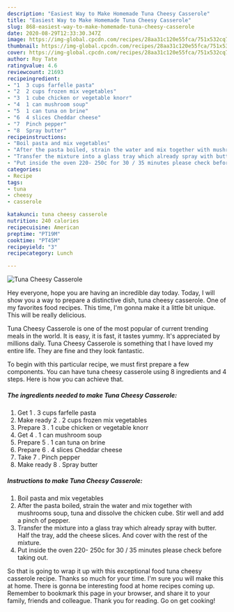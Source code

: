 ```yaml
---
description: "Easiest Way to Make Homemade Tuna Cheesy Casserole"
title: "Easiest Way to Make Homemade Tuna Cheesy Casserole"
slug: 868-easiest-way-to-make-homemade-tuna-cheesy-casserole
date: 2020-08-29T12:33:30.347Z
image: https://img-global.cpcdn.com/recipes/28aa31c120e55fca/751x532cq70/tuna-cheesy-casserole-recipe-main-photo.jpg
thumbnail: https://img-global.cpcdn.com/recipes/28aa31c120e55fca/751x532cq70/tuna-cheesy-casserole-recipe-main-photo.jpg
cover: https://img-global.cpcdn.com/recipes/28aa31c120e55fca/751x532cq70/tuna-cheesy-casserole-recipe-main-photo.jpg
author: Roy Tate
ratingvalue: 4.6
reviewcount: 21693
recipeingredient:
- "1  3 cups farfelle pasta"
- "2  2 cups frozen mix vegetables"
- "3  1 cube chicken or vegetable knorr"
- "4  1 can mushroom soup"
- "5  1 can tuna on brine"
- "6  4 slices Cheddar cheese"
- "7  Pinch pepper"
- "8  Spray butter"
recipeinstructions:
- "Boil pasta and mix vegetables"
- "After the pasta boiled, strain the water and mix together with mushrooms soup, tuna and dissolve the chicken cube. Stir well and add a pinch of pepper."
- "Transfer the mixture into a glass tray which already spray with butter. Half the tray, add the cheese slices. And cover with the rest of the mixture."
- "Put inside the oven 220- 250c for 30 / 35 minutes please check before taking out."
categories:
- Recipe
tags:
- tuna
- cheesy
- casserole

katakunci: tuna cheesy casserole 
nutrition: 240 calories
recipecuisine: American
preptime: "PT19M"
cooktime: "PT45M"
recipeyield: "3"
recipecategory: Lunch

---
```



![Tuna Cheesy Casserole](https://img-global.cpcdn.com/recipes/28aa31c120e55fca/751x532cq70/tuna-cheesy-casserole-recipe-main-photo.jpg)

Hey everyone, hope you are having an incredible day today. Today, I will show you a way to prepare a distinctive dish, tuna cheesy casserole. One of my favorites food recipes. This time, I'm gonna make it a little bit unique. This will be really delicious.

Tuna Cheesy Casserole is one of the most popular of current trending meals in the world. It is easy, it is fast, it tastes yummy. It's appreciated by millions daily. Tuna Cheesy Casserole is something that I have loved my entire life. They are fine and they look fantastic.




To begin with this particular recipe, we must first prepare a few components. You can have tuna cheesy casserole using 8 ingredients and 4 steps. Here is how you can achieve that.

<!--inarticleads1-->

##### The ingredients needed to make Tuna Cheesy Casserole:

1. Get 1 . 3 cups farfelle pasta
1. Make ready 2 . 2 cups frozen mix vegetables
1. Prepare 3 . 1 cube chicken or vegetable knorr
1. Get 4 . 1 can mushroom soup
1. Prepare 5 . 1 can tuna on brine
1. Prepare 6 . 4 slices Cheddar cheese
1. Take 7 . Pinch pepper
1. Make ready 8 . Spray butter




<!--inarticleads2-->

##### Instructions to make Tuna Cheesy Casserole:

1. Boil pasta and mix vegetables
1. After the pasta boiled, strain the water and mix together with mushrooms soup, tuna and dissolve the chicken cube. Stir well and add a pinch of pepper.
1. Transfer the mixture into a glass tray which already spray with butter. Half the tray, add the cheese slices. And cover with the rest of the mixture.
1. Put inside the oven 220- 250c for 30 / 35 minutes please check before taking out.




So that is going to wrap it up with this exceptional food tuna cheesy casserole recipe. Thanks so much for your time. I'm sure you will make this at home. There is gonna be interesting food at home recipes coming up. Remember to bookmark this page in your browser, and share it to your family, friends and colleague. Thank you for reading. Go on get cooking!
